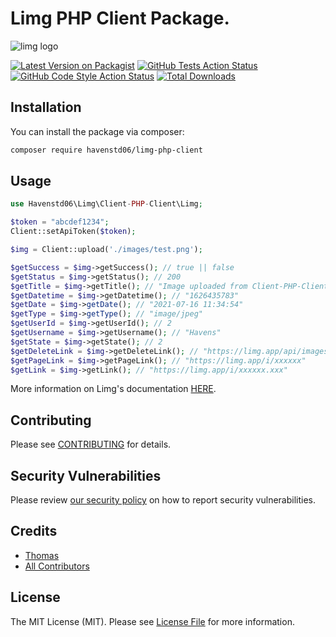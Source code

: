# Limg PHP Client Package.

<img src="https://limg.app/i/gQHOGpS.png/500" alt="limg logo">

[![Latest Version on Packagist](https://img.shields.io/packagist/v/havenstd06/limg-php-client.svg?style=flat-square)](https://packagist.org/packages/havenstd06/limg-php-client)
[![GitHub Tests Action Status](https://img.shields.io/github/workflow/status/havenstd06/limg-php-client/run-tests?label=tests)](https://github.com/havenstd06/limg-php-client/actions?query=workflow%3ATests+branch%3Amaster)
[![GitHub Code Style Action Status](https://img.shields.io/github/workflow/status/havenstd06/limg-php-client/Check%20&%20fix%20styling?label=code%20style)](https://github.com/havenstd06/limg-php-client/actions?query=workflow%3A"Check+%26+fix+styling"+branch%3Amaster)
[![Total Downloads](https://img.shields.io/packagist/dt/havenstd06/limg-php-client.svg?style=flat-square)](https://packagist.org/packages/havenstd06/limg-php-client)

## Installation

You can install the package via composer:

```bash
composer require havenstd06/limg-php-client
```

## Usage

```php
use Havenstd06\Limg\Client-PHP-Client\Limg;

$token = "abcdef1234";
Client::setApiToken($token);

$img = Client::upload('./images/test.png');

$getSuccess = $img->getSuccess(); // true || false
$getStatus = $img->getStatus(); // 200
$getTitle = $img->getTitle(); // "Image uploaded from Client-PHP-Client"
$getDatetime = $img->getDatetime(); // "1626435783"
$getDate = $img->getDate(); // "2021-07-16 11:34:54"
$getType = $img->getType(); // "image/jpeg"
$getUserId = $img->getUserId(); // 2
$getUsername = $img->getUsername(); // "Havens"
$getState = $img->getState(); // 2
$getDeleteLink = $img->getDeleteLink(); // "https://limg.app/api/images/delete/xxxxxx"
$getPageLink = $img->getPageLink(); // "https://limg.app/i/xxxxxx"
$getLink = $img->getLink(); // "https://limg.app/i/xxxxxx.xxx"
```

More information on Limg's documentation [HERE](https://github.com/Havenstd06/Limg).

## Contributing

Please see [CONTRIBUTING](.github/CONTRIBUTING.md) for details.

## Security Vulnerabilities

Please review [our security policy](../../security/policy) on how to report security vulnerabilities.

## Credits

- [Thomas](https://github.com/Havenstd06)
- [All Contributors](../../contributors)

## License

The MIT License (MIT). Please see [License File](LICENSE.md) for more information.
